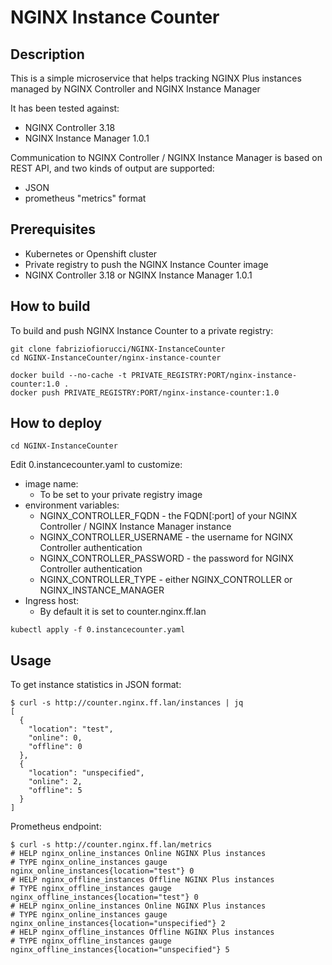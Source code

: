 # NGINX Instance Counter

## Description

This is a simple microservice that helps tracking NGINX Plus instances managed by NGINX Controller and NGINX Instance Manager

It has been tested against:

- NGINX Controller 3.18
- NGINX Instance Manager 1.0.1

Communication to NGINX Controller / NGINX Instance Manager is based on REST API, and two kinds of output are supported:

- JSON
- prometheus "metrics" format

## Prerequisites

- Kubernetes or Openshift cluster
- Private registry to push the NGINX Instance Counter image
- NGINX Controller 3.18 or NGINX Instance Manager 1.0.1

## How to build

To build and push NGINX Instance Counter to a private registry:

```
git clone fabriziofiorucci/NGINX-InstanceCounter
cd NGINX-InstanceCounter/nginx-instance-counter

docker build --no-cache -t PRIVATE_REGISTRY:PORT/nginx-instance-counter:1.0 .
docker push PRIVATE_REGISTRY:PORT/nginx-instance-counter:1.0
```

## How to deploy

```
cd NGINX-InstanceCounter
```

Edit 0.instancecounter.yaml to customize:

- image name:
  - To be set to your private registry image
- environment variables:
  - NGINX_CONTROLLER_FQDN - the FQDN[:port] of your NGINX Controller / NGINX Instance Manager instance
  - NGINX_CONTROLLER_USERNAME - the username for NGINX Controller authentication
  - NGINX_CONTROLLER_PASSWORD - the password for NGINX Controller authentication
  - NGINX_CONTROLLER_TYPE - either NGINX_CONTROLLER or NGINX_INSTANCE_MANAGER
- Ingress host:
  - By default it is set to counter.nginx.ff.lan

```
kubectl apply -f 0.instancecounter.yaml
```

## Usage

To get instance statistics in JSON format:

```
$ curl -s http://counter.nginx.ff.lan/instances | jq
[
  {
    "location": "test",
    "online": 0,
    "offline": 0
  },
  {
    "location": "unspecified",
    "online": 2,
    "offline": 5
  }
]
```

Prometheus endpoint:

```
$ curl -s http://counter.nginx.ff.lan/metrics
# HELP nginx_online_instances Online NGINX Plus instances
# TYPE nginx_online_instances gauge
nginx_online_instances{location="test"} 0
# HELP nginx_offline_instances Offline NGINX Plus instances
# TYPE nginx_offline_instances gauge
nginx_offline_instances{location="test"} 0
# HELP nginx_online_instances Online NGINX Plus instances
# TYPE nginx_online_instances gauge
nginx_online_instances{location="unspecified"} 2
# HELP nginx_offline_instances Offline NGINX Plus instances
# TYPE nginx_offline_instances gauge
nginx_offline_instances{location="unspecified"} 5
```
